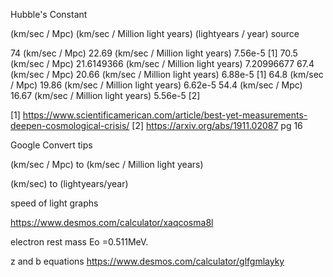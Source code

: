 Hubble's Constant


(km/sec / Mpc)          (km/sec / Million light years)          (lightyears / year) source

74   (km/sec / Mpc)       22.69 (km/sec / Million light years)    7.56e-5             [1]
70.5 (km/sec / Mpc)     21.6149366 (km/sec / Million light years) 7.20996677
67.4 (km/sec / Mpc)     20.66 (km/sec / Million light years)    6.88e-5             [1]
64.8 (km/sec / Mpc)     19.86 (km/sec / Million light years)    6.62e-5
54.4 (km/sec / Mpc)     16.67 (km/sec / Million light years)    5.56e-5             [2]


[1] https://www.scientificamerican.com/article/best-yet-measurements-deepen-cosmological-crisis/
[2] https://arxiv.org/abs/1911.02087 pg 16



Google Convert tips

(km/sec / Mpc) to (km/sec / Million light years)

(km/sec) to (lightyears/year)



speed of light graphs

https://www.desmos.com/calculator/xaqcosma8l


electron rest mass
Eo =0.511MeV.


z and b equations
https://www.desmos.com/calculator/glfgmlayky
